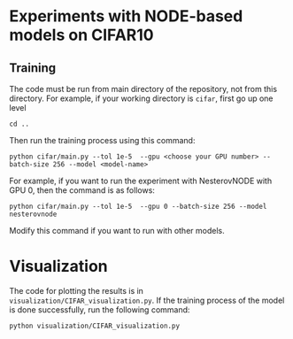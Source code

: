 # Experiments with NODE-based models on CIFAR10

## Training
The code must be run from main directory of the repository, not from this directory. For example, if your working directory is ```cifar```, first go up one level
```
cd ..
```
Then run the training process using this command:
```
python cifar/main.py --tol 1e-5  --gpu <choose your GPU number> --batch-size 256 --model <model-name>
```
For example, if you want to run the experiment with NesterovNODE with GPU 0, then the command is as follows:
```
python cifar/main.py --tol 1e-5  --gpu 0 --batch-size 256 --model nesterovnode
```
Modify this command if you want to run with other models.

# Visualization
The code for plotting the results is in ```visualization/CIFAR_visualization.py```. If the training process of the model is done successfully, run the following command:
```
python visualization/CIFAR_visualization.py
```